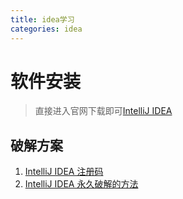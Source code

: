 ```yaml
---
title: idea学习
categories: idea
---
```


# 软件安装
> 直接进入官网下载即可[IntelliJ IDEA](https://www.jetbrains.com/idea/)

## 破解方案
1. [IntelliJ IDEA 注册码](http://idea.lanyus.com/)
2. [IntelliJ IDEA 永久破解的方法](http://blog.csdn.net/high2011/article/details/55005286)
>
